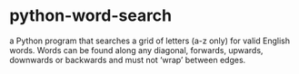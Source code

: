 # python-word-search
a Python program that searches a grid of letters (a-z only) for valid English words. Words can be found along any diagonal, forwards, upwards, downwards or backwards and must not ‘wrap’ between edges.
